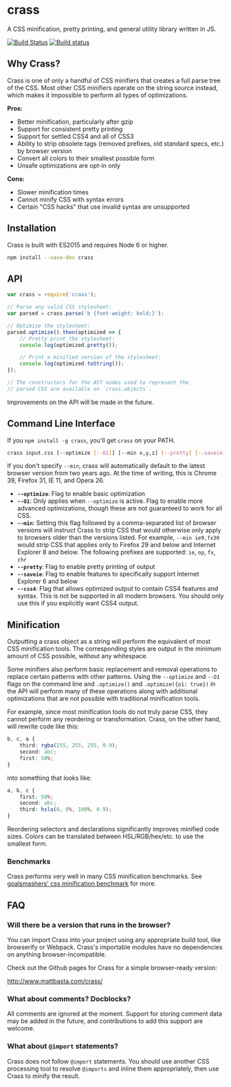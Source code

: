 # crass

A CSS minification, pretty printing, and general utility library written in JS.

[![Build Status](https://travis-ci.org/mattbasta/crass.svg?branch=master)](https://travis-ci.org/mattbasta/crass)
[![Build status](https://ci.appveyor.com/api/projects/status/vwp3b6p6jf9563dg?svg=true)](https://ci.appveyor.com/project/mattbasta/crass)

## Why Crass?

Crass is one of only a handful of CSS minifiers that creates a full parse tree
of the CSS. Most other CSS minifiers operate on the string source instead,
which makes it impossible to perform all types of optimizations.

**Pros:**

- Better minification, particularly after gzip
- Support for consistent pretty printing
- Support for settled CSS4 and all of CSS3
- Ability to strip obsolete tags (removed prefixes, old standard specs, etc.) by browser version
- Convert all colors to their smallest possible form
- Unsafe optimizations are opt-in only

**Cons:**

- Slower minification times
- Cannot minify CSS with syntax errors
- Certain "CSS hacks" that use invalid syntax are unsupported


## Installation

Crass is built with ES2015 and requires Node 6 or higher.

```sh
npm install --save-dev crass
```


## API

```js
var crass = require('crass');

// Parse any valid CSS stylesheet:
var parsed = crass.parse('b {font-weight: bold;}');

// Optimize the stylesheet:
parsed.optimize().then(optimized => {
    // Pretty print the stylesheet:
    console.log(optimized.pretty());

    // Print a minified version of the stylesheet:
    console.log(optimized.toString());
});

// The constructors for the AST nodes used to represent the
// parsed CSS are available on `crass.objects`.
```

Improvements on the API will be made in the future.

## Command Line Interface

If you `npm install -g crass`, you'll get `crass` on your PATH.

```bash
crass input.css [--optimize [--O1]] [--min x,y,z] [--pretty] [--saveie] [--css4]
```

If you don't specify `--min`, crass will automatically default to the latest browser version from two years ago. At the time of writing, this is Chrome 39, Firefox 31, IE 11, and Opera 26.

- **`--optimize`**: Flag to enable basic optimization
- **`--O1`**: Only applies when `--optimize` is active. Flag to enable more advanced optimizations, though these are not guaranteed to work for all CSS.
- **`--min`**: Setting this flag followed by a comma-separated list of browser versions will instruct Crass to strip CSS that would otherwise only apply to browsers older than the versions listed. For example, `--min ie9,fx30` would strip CSS that applies only to Firefox 29 and below and Internet Explorer 8 and below. The following prefixes are supported: `ie`, `op`, `fx`, `chr`
- **`--pretty`**: Flag to enable pretty printing of output
- **`--saveie`**: Flag to enable features to specifically support Internet Explorer 6 and below
- **`--css4`**: Flag that allows optimized output to contain CSS4 features and syntax. This is not be supported in all modern browsers. You should only use this if you explicitly want CSS4 output.


## Minification

Outputting a crass object as a string will perform the equivalent of most CSS minification tools. The corresponding styles are output in the minimum amount of CSS possible, without any whitespace.

Some minifiers also perform basic replacement and removal operations to replace certain patterns with other patterns. Using the `--optimize` and `--O1` flags on the command line and `.optimize()` and `.optimize({o1: true})` in the API will perform many of these operations along with additional optimizations that are not possible with traditional minification tools.

For example, since most minification tools do not truly parse CSS, they cannot perform any reordering or transformation. Crass, on the other hand, will rewrite code like this:

```css
b, c, a {
    third: rgba(255, 255, 255, 0.9);
    second: abc;
    first: 50%;
}
```

into something that looks like:

```css
a, b, c {
    first: 50%;
    second: abc;
    third: hsla(0, 0%, 100%, 0.9);
}
```

Reordering selectors and declarations significantly improves minified code sizes. Colors can be translated between HSL/RGB/hex/etc. to use the smallest form.

### Benchmarks

Crass performs very well in many CSS minification benchmarks. See [goalsmashers' css minification benchmark](http://goalsmashers.github.io/css-minification-benchmark/) for more.


## FAQ

### Will there be a version that runs in the browser?

You can import Crass into your project using any appropriate build tool, like browserify or Webpack. Crass's importable modules have no dependencies on anything browser-incompatible.

Check out the Github pages for Crass for a simple browser-ready version:

<http://www.mattbasta.com/crass/>

### What about comments? Docblocks?

All comments are ignored at the moment. Support for storing comment data may be added in the future, and contributions to add this support are welcome.

### What about `@import` statements?

Crass does not follow `@import` statements. You should use another CSS processing tool to resolve `@imports` and inline them appropriately, then use Crass to minify the result.

